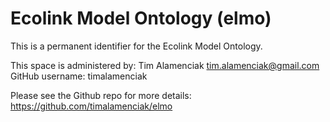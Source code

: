 # Ecolink Model Ontology (elmo)
This is a permanent identifier for the Ecolink Model Ontology.

This space is administered by: Tim Alamenciak
tim.alamenciak@gmail.com
GitHub username: timalamenciak  

Please see the Github repo for more details: https://github.com/timalamenciak/elmo